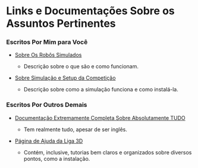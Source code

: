 # Links e Documentações Sobre os Assuntos Pertinentes

### Escritos Por Mim para Você 

* [Sobre Os Robôs Simulados](Sobre_Robos.md)
  * Descrição sobre o que são e como funcionam.

* [Sobre Simulação e Setup da Competição](Sobre_Setup.md)
  * Descrição sobre como a simulação funciona e como instalá-la.

### Escritos Por Outros Demais

* [Documentação Extremamente Completa Sobre Absolutamente TUDO](https://courses.ms.wits.ac.za/~branden/RoboCup/index.html)
  * Tem realmente tudo, apesar de ser inglês.

* [Página de Ajuda da Liga 3D](https://ssim.robocup.org/3d-simulation/3d-tools/)
  * Contém, inclusive, tutorias bem claros e organizados sobre diversos pontos, como a instalação.
